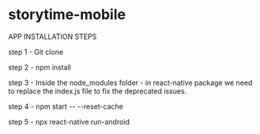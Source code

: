 # storytime-mobile

APP INSTALLATION STEPS 

step 1 - Git clone 

step 2 - npm install 

step 3 - Inside the node_modules folder - in react-native package we need to replace the index.js file to fix the deprecated issues. 

step 4 - npm start -- --reset-cache

step 5 - npx react-native run-android

